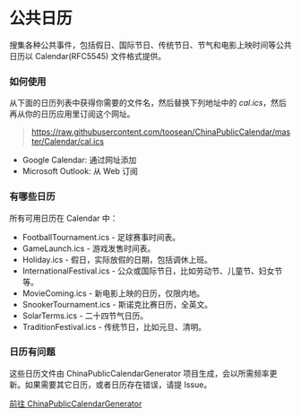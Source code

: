 # 公共日历

搜集各种公共事件，包括假日、国际节日、传统节日、节气和电影上映时间等公共日历以 Calendar(RFC5545) 文件格式提供。

### 如何使用

从下面的日历列表中获得你需要的文件名，然后替换下列地址中的 _cal.ics_，然后再从你的日历应用里订阅这个网址。

> https://raw.githubusercontent.com/toosean/ChinaPublicCalendar/master/Calendar/cal.ics

* Google Calendar: 通过网址添加
* Microsoft Outlook: 从 Web 订阅

### 有哪些日历

所有可用日历在 Calendar 中：

* FootballTournament.ics - 足球赛事时间表。
* GameLaunch.ics - 游戏发售时间表。
* Holiday.ics - 假日，实际放假的日期，包括调休上班。
* InternationalFestival.ics - 公众或国际节日，比如劳动节、儿童节、妇女节等。
* MovieComing.ics - 新电影上映的日历，仅限内地。
* SnookerTournament.ics - 斯诺克比赛日历，全英文。
* SolarTerms.ics - 二十四节气日历。
* TraditionFestival.ics - 传统节日，比如元旦、清明。

### 日历有问题

这些日历文件由 ChinaPublicCalendarGenerator 项目生成，会以所需频率更新。如果需要其它日历，或者日历存在错误，请提 Issue。

[前往 ChinaPublicCalendarGenerator](https://github.com/toosean/ChinaPublicCalendarGenerator)